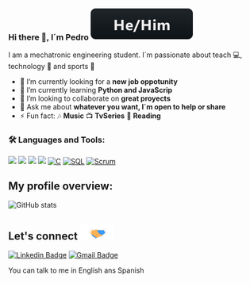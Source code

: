 ### Hi there 👋, I´m Pedro <img src="https://raw.githubusercontent.com/8bithemant/8bithemant/master/svg/pronouns/hehim.svg" >

I am a mechatronic engineering student. I´m passionate about teach 💻, technology 🤖 and sports 💪



- 🧐 I’m currently looking for a **new job oppotunity**
- 🌱 I’m currently learning **Python and JavaScrip**
- 👯 I’m looking to collaborate on **great proyects**
- 💬 Ask me about **whatever you want, I´m open to help or share**
- ⚡ Fun fact: 🎶 **Music** 📺 **TvSeries** 📖 **Reading** 

### 🛠️ Languages and Tools:
<img src="http://img.shields.io/badge/-Git-F1502F?style=flat&logo=git&logoColor=FFFFFF"> <img src="http://img.shields.io/badge/-Github-000000?style=flat&logo=github&logoColor=FFFFFF"> <img src="https://img.shields.io/badge/-Python-black?style=flat&logo=python&logoColor=white"> <img src="http://img.shields.io/badge/-VS%20Code-007ACC?style=flat&logo=visual%20studio%20code&logoColor=white">
[![C](https://img.shields.io/badge/-A8B9CC?style=flat&logo=c&logoColor=white&link=https://github.com/Quananhle)](https://github.com/Quananhle)
[![SQL](https://img.shields.io/badge/-SQL-orange?style=flat&logo=sql&link=https://github.com/Quananhle)](https://github.com/Quananhle)
[![Scrum](https://img.shields.io/badge/Scrum-green?style=flat&logo=Scrum&logoColor=white&link=https://github.com/Quananhle "Scrum")](https://github.com/Quananhle)

## My profile overview:

![GitHub stats](https://github-readme-stats.vercel.app/api?username=pedroomtz17&show_icons=true&hide_border=true)


##  Let's connect <img src="https://github.com/SatYu26/SatYu26/blob/master/Assets/Handshake.gif" height="32px">

[![Linkedin Badge](https://img.shields.io/badge/-Pedro-blue?style=flat&logo=Linkedin&logoColor=white&link=https://www.linkedin.com/in/pedroo-mart%C3%ADnez-%C3%A1lvarez/)](https://www.linkedin.com/in/pedroo-mart%C3%ADnez-%C3%A1lvarez/)
[![Gmail Badge](https://img.shields.io/badge/-pedroomtz17-c14438?style=flat&logo=Gmail&logoColor=white&link=mailto:pedroomtz17@gmail.com)](mailto:pedroomtz17@gmail.com) 

You can talk to me in English ans Spanish
